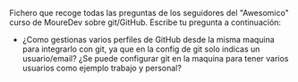 Fichero que recoge todas las preguntas de los seguidores del "Awesomico" curso de MoureDev sobre git/GitHub. Escribe tu pregunta a 
continuación:

* ¿Como gestionas varios perfiles de GitHub desde la misma maquina para integrarlo con git, ya que en la config de git solo indicas un 
usuario/email? ¿Se puede configurar git en la maquina para tener varios usuarios como ejemplo trabajo y personal?
